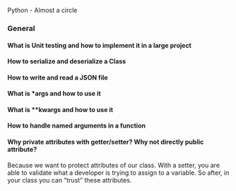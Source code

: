 Python - Almost a circle
### General
#### What is Unit testing and how to implement it in a large project
#### How to serialize and deserialize a Class
#### How to write and read a JSON file
#### What is *args and how to use it
#### What is **kwargs and how to use it
#### How to handle named arguments in a function
#### Why private attributes with getter/setter? Why not directly public attribute?

Because we want to protect attributes of our class. With a setter, you are able to validate what a developer is trying to assign to a variable. So after, in your class you can “trust” these attributes.
